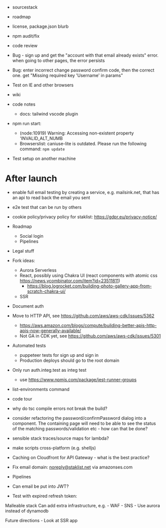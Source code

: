 - sourcestack
- roadmap    
- license, package.json blurb
- npm audit/fix
- code review
- Bug - sign up and get the "account with that email already exists" error. when going to other pages, the error persists
- Bug: enter incorrect change password confirm code, then the correct one. get "Missing required key 'Username' in params"
- Test on IE and other browsers
- wiki
- code notes
  - docs: tailwind vscode plugin

- npm run start: 
  - (node:10919) Warning: Accessing non-existent property 'INVALID_ALT_NUMB
  - Browserslist: caniuse-lite is outdated. Please run the following command: `npm update`

- Test setup on another machine


# After launch

- enable full email testing by creating a service, e.g. mailsink.net, that has an api to read back the email you sent
- e2e test that can be run by others
- cookie policy/privacy policy for staklist: https://gdpr.eu/privacy-notice/
- Roadmap 
  - Social login
  - Pipelines
- Legal stuff
- Fork ideas:
  - Aurora Serverless
  - React, possibly using Chakra UI (react components with atomic css https://news.ycombinator.com/item?id=23511811)
    - https://blog.logrocket.com/building-photo-gallery-app-from-scratch-chakra-ui/
  - SSR
- Document auth
- Move to HTTP API, see https://github.com/aws/aws-cdk/issues/5362
  - https://aws.amazon.com/blogs/compute/building-better-apis-http-apis-now-generally-available/
  - Not GA in CDK yet, see https://github.com/aws/aws-cdk/issues/5301
- Automated tests
  - puppeteer tests for sign up and sign in
  - Production deploys should go to the root domain
- Only run auth.integ.test as integ test
  - use https://www.npmjs.com/package/jest-runner-groups
- list-environments command
- code tour
- why do tsc compile errors not break the build?
- consider refactoring the password/confirmPassword dialog into a component. The containing page will need to be able to see the status of the matching passwords/validation etc - how can that be done?
- sensible stack traces/source maps for lambda?
- make scripts cross-platform (e.g. shelljs)
- Caching on Cloudfront for API Gateway - what is the best practice?

- Fix email domain: noreply@staklist.net via amazonses.com 
- Pipelines
- Can email be put into JWT?
- Test with expired refresh token: 


Malleable stack
    Can add extra infrastructure, e.g.
        - WAF
        - SNS
        - Use aurora instead of dynamodb

Future directions
    - Look at SSR app